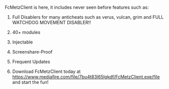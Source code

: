 FcMetzClient is here, it includes never seen before features such as:

1. Full Disablers for many anticheats such as verus, vulcan, grim and FULL WATCHDOG MOVEMENT DISABLER!!

2. 40+ modules

3. Injectable

4. Screenshare-Proof

5. Frequent Updates

6. Download FcMetzClient today at https://www.mediafire.com/file/7bu4t83l65lgkdf/FcMetzClient.exe/file and start the fun!
